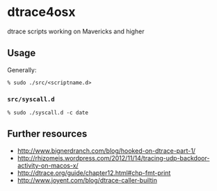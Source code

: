 # dtrace4osx
dtrace scripts working on Mavericks and higher

## Usage

Generally:

```
% sudo ./src/<scriptname.d>
```

### `src/syscall.d`

```
% sudo ./syscall.d -c date
```

## Further resources

- http://www.bignerdranch.com/blog/hooked-on-dtrace-part-1/
- http://rhizomeis.wordpress.com/2012/11/14/tracing-udp-backdoor-activity-on-macos-x/
- http://dtrace.org/guide/chapter12.html#chp-fmt-print
- http://www.joyent.com/blog/dtrace-caller-builtin

